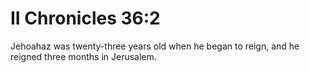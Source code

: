 # II Chronicles 36:2

Jehoahaz was twenty-three years old when he began to reign, and he reigned three months in Jerusalem.
